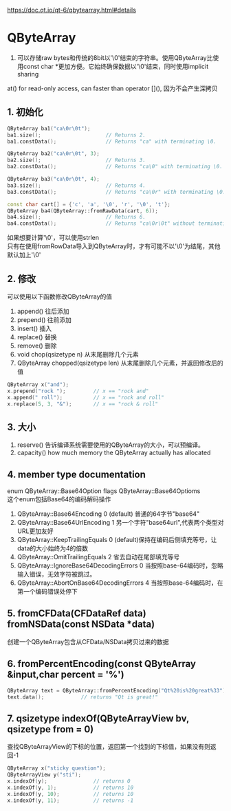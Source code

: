 https://doc.qt.io/qt-6/qbytearray.html#details

# QByteArray
1. 可以存储raw bytes和传统的8bit以'\0'结束的字符串。使用QByteArray比使用const char *更加方便。它始终确保数据以'\0'结束，同时使用implicit sharing  

at() for read-only access, can faster than operator \[](), 因为不会产生深拷贝

## 1. 初始化
````C++
QByteArray ba1("ca\0r\0t");
ba1.size();                     // Returns 2.
ba1.constData();                // Returns "ca" with terminating \0.

QByteArray ba2("ca\0r\0t", 3);
ba2.size();                     // Returns 3.
ba2.constData();                // Returns "ca\0" with terminating \0.

QByteArray ba3("ca\0r\0t", 4);
ba3.size();                     // Returns 4.
ba3.constData();                // Returns "ca\0r" with terminating \0.

const char cart[] = {'c', 'a', '\0', 'r', '\0', 't'};
QByteArray ba4(QByteArray::fromRawData(cart, 6));
ba4.size();                     // Returns 6.
ba4.constData();                // Returns "ca\0r\0t" without terminating \0.
````
如果想要计算'\0'，可以使用strlen  
只有在使用fromRowData导入到QByteArray时，才有可能不以'\0'为结尾，其他默认加上'\0'

## 2. 修改
可以使用以下函数修改QByteArray的值
1. append() 往后添加
2. prepend() 往前添加
3. insert() 插入
4. replace() 替换
5. remove() 删除
6. void chop(qsizetype n) 从末尾删除几个元素
7. QByteArray chopped(qsizetype len) 从末尾删除几个元素，并返回修改后的值
````C++
QByteArray x("and");
x.prepend("rock ");         // x == "rock and"
x.append(" roll");          // x == "rock and roll"
x.replace(5, 3, "&");       // x == "rock & roll"
````

## 3. 大小
1. reserve() 告诉编译系统需要使用的QByteArray的大小，可以预编译。
2. capacity() how much memory the QByteArray actually has allocated

## 4. member type documentation
enum QByteArray::Base64Option flags QByteArray::Base64Optioms  
这个enum包括Base64的编码解码操作
1. QByteArray::Base64Encoding 0 (default) 普通的64字节"base64"  
2. QByteArray::Base64UrlEncoding 1 另一个字符"base64url",代表两个类型对URL更加友好  
3. QByteArray::KeepTrailingEquals 0 (default)保持在编码后侧填充等号，让data的大小始终为4的倍数
4. QByteArray::OmitTrailingEquals 2 省去自动在尾部填充等号
5. QByteArray::IgnoreBase64DecodingErrors 0 当按照base-64编码时，忽略输入错误，无效字符被跳过。
6. QByteArray::AbortOnBase64DecodingErrors 4 当按照base-64编码时，在第一个编码错误处停下

## 5. fromCFData(CFDataRef data) fromNSData(const NSData *data)
创建一个QByteArray包含从CFData/NSData拷贝过来的数据

## 6. fromPercentEncoding(const QByteArray &input,char percent = '%')
````C++
QByteArray text = QByteArray::fromPercentEncoding("Qt%20is%20great%33");
text.data();            // returns "Qt is great!"
````

## 7. qsizetype indexOf(QByteArrayView bv, qsizetype from = 0)
查找QByteArrayView的下标的位置，返回第一个找到的下标值，如果没有则返回-1
````C++
QByteArray x("sticky question");
QByteArrayView y("sti");
x.indexOf(y);               // returns 0
x.indexOf(y, 1);            // returns 10
x.indexOf(y, 10);           // returns 10
x.indexOf(y, 11);           // returns -1
````
